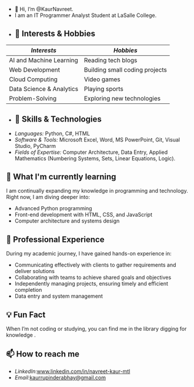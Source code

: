 - 👋 Hi, I’m @KaurNavreet.
- I am an IT Programmer Analyst Student at LaSalle College.
- ## 🎯 Interests & Hobbies
| *Interests*               | *Hobbies*                       |
|---------------------------|---------------------------------|
| AI and Machine Learning   | Reading tech blogs              |
| Web Development           | Building small coding projects  |
| Cloud Computing           | Video games                     |
| Data Science & Analytics  | Playing sports                  |
| Problem-Solving           | Exploring new technologies      |
- ## 🔧 Skills & Technologies
- *Languages:* Python, C#, HTML
- *Software & Tools:* Microsoft Excel, Word, MS PowerPoint, Git, Visual Studio, PyCharm
- *Fields of Expertise:* Computer Architecture, Data Entry, Applied Mathematics (Numbering Systems, Sets, Linear Equations, Logic). 
## 🌱 What I'm currently learning
I am continually expanding my knowledge in programming and technology. Right now, I am diving deeper into:
- Advanced Python programming
- Front-end development with HTML, CSS, and JavaScript
- Computer architecture and systems design
## 💼 Professional Experience
During my academic journey, I have gained hands-on experience in:
- Communicating effectively with clients to gather requirements and deliver solutions
- Collaborating with teams to achieve shared goals and objectives
- Independently managing projects, ensuring timely and efficient completion
- Data entry and system management
## 💡 Fun Fact
When I’m not coding or studying, you can find me in the library digging for knowledge .
## 📫 How to reach me
- *LinkedIn*:www.linkedin.com/in/navreet-kaur-mtl
- *Email*:kaurrupinderabhay@gmail.com
<!---
KaurNavreet/KaurNavreet is a ✨ special ✨ repository because its `README.md` (this file) appears on your GitHub profile.
You can click the Preview link to take a look at your changes.
--->
